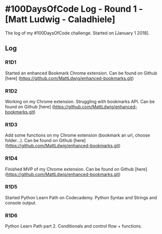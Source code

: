 # #100DaysOfCode Log - Round 1 - [Matt Ludwig - Caladhiele]

The log of my #100DaysOfCode challenge. Started on [January 1 2018].

## Log

### R1D1
Started an enhanced Bookmark Chrome extension. Can be found on Github [here] (https://github.com/MattLdwig/enhanced-bookmarks.git)

### R1D2
Working on my Chrome extension. Struggling with bookmarks API. Can be found on Github [here] (https://github.com/MattLdwig/enhanced-bookmarks.git)

### R1D3
Add some functions on my Chrome extension (bookmark an url, choose folder...). Can be found on Github [here] (https://github.com/MattLdwig/enhanced-bookmarks.git)

### R1D4
Finished MVP of my Chrome extension. Can be found on Github [here] (https://github.com/MattLdwig/enhanced-bookmarks.git)

### R1D5
Started Python Learn Path on Codecademy. Python Syntax and Strings and console output.

### R1D6
Python Learn Path part 2. Conditionals and control flow + functions.
